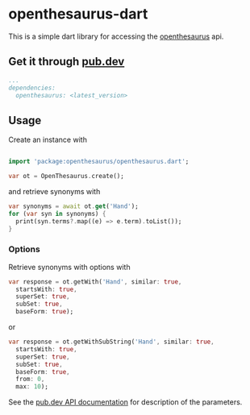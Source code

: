 # openthesaurus-dart

This is a simple dart library for accessing the [openthesaurus](https://www.openthesaurus.de) api.

## Get it through [pub.dev](https://pub.dev/packages/openthesaurus)

```yaml
...
dependencies:
  openthesaurus: <latest_version>
```

## Usage

Create an instance with

```dart

import 'package:openthesaurus/openthesaurus.dart';

var ot = OpenThesaurus.create();
```

and retrieve synonyms with

```dart
var synonyms = await ot.get('Hand');
for (var syn in synonyms) {
  print(syn.terms?.map((e) => e.term).toList());
}
```

### Options

Retrieve synonyms with options with

```dart
var response = ot.getWith('Hand', similar: true,
  startsWith: true, 
  superSet: true, 
  subSet: true, 
  baseForm: true);
```

or

```dart
var response = ot.getWithSubString('Hand', similar: true,
  startsWith: true,
  superSet: true, 
  subSet: true, 
  baseForm: true,
  from: 0,
  max: 10);
```

See the [pub.dev API documentation](https://pub.dev/documentation/openthesaurus/latest/openthesaurus/openthesaurus-library.html) for description of the parameters.
